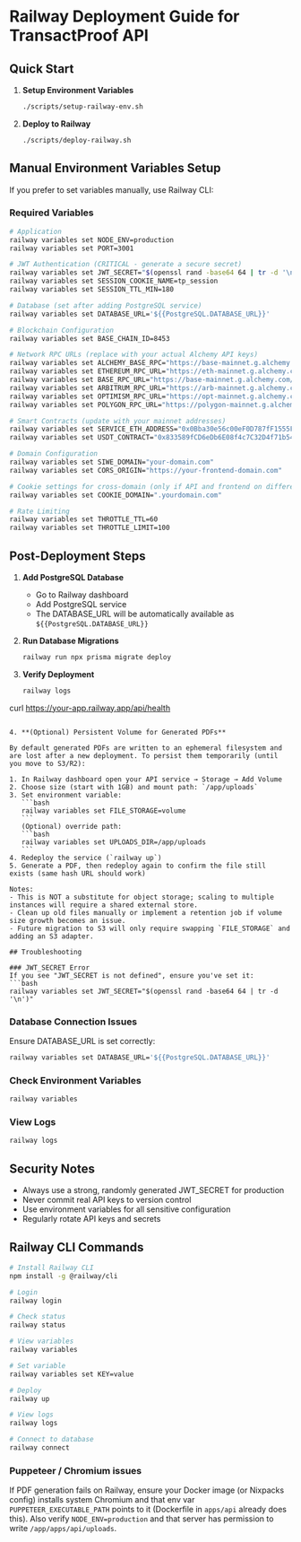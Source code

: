 # Railway Deployment Guide for TransactProof API

## Quick Start

1. **Setup Environment Variables**
   ```bash
   ./scripts/setup-railway-env.sh
   ```

2. **Deploy to Railway**
   ```bash
   ./scripts/deploy-railway.sh
   ```

## Manual Environment Variables Setup

If you prefer to set variables manually, use Railway CLI:

### Required Variables

```bash
# Application
railway variables set NODE_ENV=production
railway variables set PORT=3001

# JWT Authentication (CRITICAL - generate a secure secret)
railway variables set JWT_SECRET="$(openssl rand -base64 64 | tr -d '\n')"
railway variables set SESSION_COOKIE_NAME=tp_session
railway variables set SESSION_TTL_MIN=180

# Database (set after adding PostgreSQL service)
railway variables set DATABASE_URL='${{PostgreSQL.DATABASE_URL}}'

# Blockchain Configuration
railway variables set BASE_CHAIN_ID=8453

# Network RPC URLs (replace with your actual Alchemy API keys)
railway variables set ALCHEMY_BASE_RPC="https://base-mainnet.g.alchemy.com/v2/YOUR_API_KEY"
railway variables set ETHEREUM_RPC_URL="https://eth-mainnet.g.alchemy.com/v2/YOUR_API_KEY"
railway variables set BASE_RPC_URL="https://base-mainnet.g.alchemy.com/v2/YOUR_API_KEY"
railway variables set ARBITRUM_RPC_URL="https://arb-mainnet.g.alchemy.com/v2/YOUR_API_KEY"
railway variables set OPTIMISM_RPC_URL="https://opt-mainnet.g.alchemy.com/v2/YOUR_API_KEY"
railway variables set POLYGON_RPC_URL="https://polygon-mainnet.g.alchemy.com/v2/YOUR_API_KEY"

# Smart Contracts (update with your mainnet addresses)
railway variables set SERVICE_ETH_ADDRESS="0x0Bba30e56c00eF0D787fF1555F65d7a827e62263"
railway variables set USDT_CONTRACT="0x833589fCD6eDb6E08f4c7C32D4f71b54bdA02913"

# Domain Configuration
railway variables set SIWE_DOMAIN="your-domain.com"
railway variables set CORS_ORIGIN="https://your-frontend-domain.com"

# Cookie settings for cross-domain (only if API and frontend on different domains)
railway variables set COOKIE_DOMAIN=".yourdomain.com"

# Rate Limiting
railway variables set THROTTLE_TTL=60
railway variables set THROTTLE_LIMIT=100
```

## Post-Deployment Steps

1. **Add PostgreSQL Database**
   - Go to Railway dashboard
   - Add PostgreSQL service
   - The DATABASE_URL will be automatically available as `${{PostgreSQL.DATABASE_URL}}`

2. **Run Database Migrations**
   ```bash
   railway run npx prisma migrate deploy
   ```

3. **Verify Deployment**
   ```bash
   railway logs
  curl https://your-app.railway.app/api/health
   ```

4. **(Optional) Persistent Volume for Generated PDFs**

   By default generated PDFs are written to an ephemeral filesystem and are lost after a new deployment. To persist them temporarily (until you move to S3/R2):

   1. In Railway dashboard open your API service → Storage → Add Volume
   2. Choose size (start with 1GB) and mount path: `/app/uploads`
   3. Set environment variable:
      ```bash
      railway variables set FILE_STORAGE=volume
      ```
      (Optional) override path:
      ```bash
      railway variables set UPLOADS_DIR=/app/uploads
      ```
   4. Redeploy the service (`railway up`)
   5. Generate a PDF, then redeploy again to confirm the file still exists (same hash URL should work)

   Notes:
   - This is NOT a substitute for object storage; scaling to multiple instances will require a shared external store.
   - Clean up old files manually or implement a retention job if volume size growth becomes an issue.
   - Future migration to S3 will only require swapping `FILE_STORAGE` and adding an S3 adapter.

## Troubleshooting

### JWT_SECRET Error
If you see "JWT_SECRET is not defined", ensure you've set it:
```bash
railway variables set JWT_SECRET="$(openssl rand -base64 64 | tr -d '\n')"
```

### Database Connection Issues
Ensure DATABASE_URL is set correctly:
```bash
railway variables set DATABASE_URL='${{PostgreSQL.DATABASE_URL}}'
```

### Check Environment Variables
```bash
railway variables
```

### View Logs
```bash
railway logs
```

## Security Notes

- Always use a strong, randomly generated JWT_SECRET for production
- Never commit real API keys to version control
- Use environment variables for all sensitive configuration
- Regularly rotate API keys and secrets

## Railway CLI Commands

```bash
# Install Railway CLI
npm install -g @railway/cli

# Login
railway login

# Check status
railway status

# View variables
railway variables

# Set variable
railway variables set KEY=value

# Deploy
railway up

# View logs
railway logs

# Connect to database
railway connect
```

### Puppeteer / Chromium issues
If PDF generation fails on Railway, ensure your Docker image (or Nixpacks config) installs system Chromium and that env var `PUPPETEER_EXECUTABLE_PATH` points to it (Dockerfile in `apps/api` already does this). Also verify `NODE_ENV=production` and that server has permission to write `/app/apps/api/uploads`.
